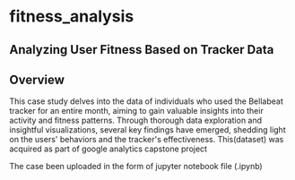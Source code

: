# fitness_analysis
## **Analyzing User Fitness Based on Tracker Data**

## **Overview**
This case study delves into the data of individuals who used the Bellabeat tracker for an entire month, aiming to gain valuable insights into their activity and fitness patterns. Through thorough data exploration and insightful visualizations, several key findings have emerged, shedding light on the users' behaviors and the tracker's effectiveness. This(dataset) was acquired as part of google analytics capstone project


The case been uploaded in the form of jupyter notebook  file (.ipynb) 

